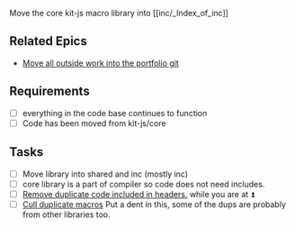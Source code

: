 Move the core kit-js macro library into [[inc/_Index_of_inc]]

## Related Epics
- [Move all outside work into the portfolio git](Move%20all%20outside%20work%20into%20the%20portfolio%20git.md)

## Requirements

- [ ] everything in the code base continues to function 
- [ ] Code has been moved from kit-js/core

## Tasks

- [ ] Move library into shared and inc (mostly inc)
- [ ] core library is a part of compiler so code does not need includes.
- [ ] [Remove duplicate code included in headers.](Remove%20duplicate%20code%20included%20in%20headers..md) while you are at ⏫
- [ ] [Cull duplicate macros](Cull%20duplicate%20macros.md) Put a dent in this, some of the dups are probably from other libraries too.